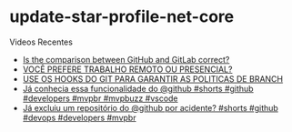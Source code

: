 # update-star-profile-net-core

Videos Recentes
<!-- YOUTUBE:START -->
- [Is the comparison between GitHub and GitLab correct?](https://www.youtube.com/watch?v=YoZ9FiWSVzo)
- [VOCÊ PREFERE TRABALHO REMOTO OU PRESENCIAL?](https://www.youtube.com/watch?v=VkEvtUBwdyg)
- [USE OS HOOKS DO GIT PARA GARANTIR AS POLITICAS DE BRANCH](https://www.youtube.com/watch?v=yzXgYoW23Ro)
- [Já conhecia essa funcionalidade do @github #shorts #github #developers #mvpbr #mvpbuzz #vscode](https://www.youtube.com/watch?v=io-aDEtH7xc)
- [Já excluiu um repositório do @github por acidente? #shorts #github #devops #developers #mvpbr](https://www.youtube.com/watch?v=2l8977GMGLQ)
<!-- YOUTUBE:END -->
